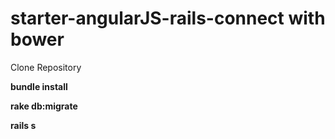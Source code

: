 # starter-angularJS-rails-connect with bower 
 Clone  Repository
 
 
 **bundle install**
 
 
 **rake db:migrate**
 
 
 **rails s**
